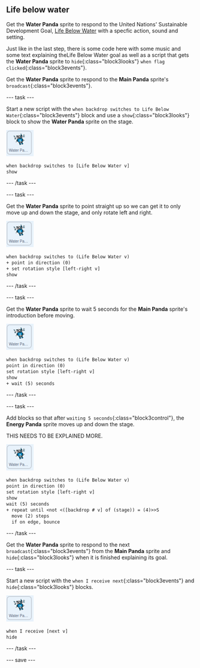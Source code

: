 ## Life below water

Get the **Water Panda** sprite to respond to the United Nations' Sustainable Development Goal, [Life Below Water](https://www.undp.org/content/undp/en/home/sustainable-development-goals/goal-14-life-below-water.html) with a specfic action, sound and setting.

Just like in the last step, there is some code here with some music and some text explaining theLife Below Water goal as well as a script that gets the **Water Panda** sprite to `hide`{:class="block3looks"} `when flag clicked`{:class="block3events"}.

Get the **Water Panda** sprite to respond to the **Main Panda** sprite's `broadcast`{:class="block3events"}.

--- task ---

Start a new script with the `when backdrop switches to Life Below Water`{:class="block3events"} block and use a `show`{:class="block3looks"} block to show the **Water Panda** sprite on the stage.

![image of the Water Panda sprite](images/waterpanda-sprite.png)

```blocks3
when backdrop switches to [Life Below Water v]
show
```

--- /task ---

--- task ---

Get the **Water Panda** sprite to point straight up so we can get it to only move up and down the stage, and only rotate left and right.

![image of the Water Panda sprite](images/waterpanda-sprite.png)

```blocks3
when backdrop switches to (Life Below Water v)
+ point in direction (0)
+ set rotation style [left-right v]
show
```

--- /task ---

--- task ---

Get the **Water Panda** sprite to wait 5 seconds for the **Main Panda** sprite's introduction before moving.

![image of the Water Panda sprite](images/waterpanda-sprite.png)

```blocks3
when backdrop switches to (Life Below Water v)
point in direction (0)
set rotation style [left-right v]
show
+ wait (5) seconds
```
--- /task ---

--- task ---

Add blocks so that after `waiting 5 seconds`{:class="block3control"}, the **Energy Panda** sprite moves up and down the stage.

THIS NEEDS TO BE EXPLAINED MORE.

![image of the Water Panda sprite](images/waterpanda-sprite.png)

```blocks3
when backdrop switches to (Life Below Water v)
point in direction (0)
set rotation style [left-right v]
show
wait (5) seconds
+ repeat until <not <([backdrop # v] of (stage)) = (4)>>S
  move (2) steps
  if on edge, bounce
```

--- /task ---

Get the **Water Panda** sprite to respond to the next `broadcast`{:class="block3events"} from the **Main Panda** sprite and `hide`{:class="block3looks"} when it is finished explaining its goal.

--- task ---

Start a new script with the `when I receive next`{:class="block3events"} and `hide`{:class="block3looks"} blocks.

![image of the Water Panda sprite](images/waterpanda-sprite.png)

```blocks3
when I receive [next v]
hide
```

--- /task ---

--- save ---
